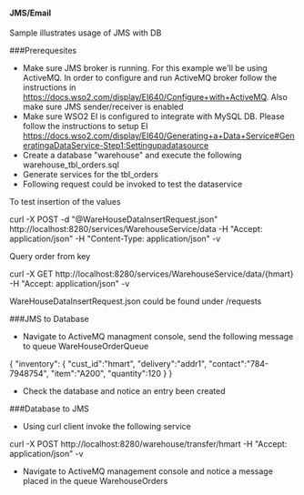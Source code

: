 #### JMS/Email 

Sample illustrates usage of JMS with DB

###Prerequesites 

- Make sure JMS broker is running. For this example we'll be using ActiveMQ. In order to configure and run ActiveMQ broker follow the instructions in 
https://docs.wso2.com/display/EI640/Configure+with+ActiveMQ. Also make sure JMS sender/receiver is enabled 
- Make sure WSO2 EI is configured to integrate with MySQL DB. Please follow the instructions to setup EI
https://docs.wso2.com/display/EI640/Generating+a+Data+Service#GeneratingaDataService-Step1:Settingupadatasource
- Create a database "warehouse" and execute the following warehouse_tbl_orders.sql
- Generate services for the tbl_orders
- Following request could be invoked to test the dataservice 

To test insertion of the values 

curl -X POST -d "@WareHouseDataInsertRequest.json" http://localhost:8280/services/WarehouseService/data -H "Accept: application/json" -H "Content-Type: application/json" -v

Query order from key

curl -X GET http://localhost:8280/services/WarehouseService/data/{hmart} -H "Accept: application/json"  -v

WareHouseDataInsertRequest.json could be found under /requests 

###JMS to Database 

- Navigate to ActiveMQ managment console, send the following message to queue WareHouseOrderQueue

{
"inventory":
  {
    "cust_id":"hmart", 
    "delivery":"addr1", 
    "contact":"784-7948754", 
    "item":"A200", 
    "quantity":120
 }
}


- Check the database and notice an entry been created 

###Database to JMS 

- Using curl client invoke the following service 

 curl -X POST http://localhost:8280/warehouse/transfer/hmart -H "Accept: application/json"  -v

 - Navigate to ActiveMQ management console and notice a message placed in the queue WarehouseOrders
